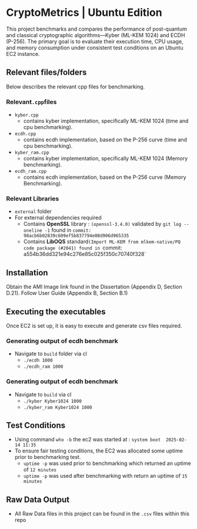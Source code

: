 # CryptoMetrics | Ubuntu Edition 
This project benchmarks and compares the performance of post-quantum and classical cryptographic algorithms—Kyber (ML-KEM 1024) and ECDH (P-256). The primary goal is to evaluate their execution time, CPU usage, and memory consumption under consistent test conditions on an Ubuntu EC2 instance.
## Relevant files/folders
Below describes the relevant cpp files for benchmarking.
### Relevant`.cpp`files 
- `kyber.cpp`
  - contains kyber implementation, specifically ML-KEM 1024 (time and cpu benchmarking).
- `ecdh.cpp`
  - contains ecdh implementation, based on the P-256 curve (time and cpu benchmarking).
- `kyber_ram.cpp`
  - contains kyber implementation, specifically ML-KEM 1024 (Memory benchmarking).
- `ecdh_ram.cpp`
  - contains ecdh implementation, based on the P-256 curve (Memory Benchmarking).

### Relevant Libraries 
- `external` folder
- For external dependencies required
    - Contains **OpenSSL** library : `(openssl-3.4.0)` validated by `git log --oneline -1` found in `commit: 98acb6b02839c609ef5b837794e08d906d965335`
    - Contains **LibOQS** standard`(Import ML-KEM from mlkem-native/PQ code package (#2041) found in `commit: a554b36dd321e94c276e85c025f350c70740f328`


## Installation
Obtain the AMI Image link found in the Dissertation (Appendix D, Section D.21). Follow User Guide (Appendix B, Section B.1)

## Executing the executables
Once EC2 is set up, it is easy to execute and generate csv files required.

### Generating output of ecdh benchmark
- Navigate to `build` folder via cl 
  - `./ecdh 1000`
  - `./ecdh_ram 1000`

### Generating output of ecdh benchmark
- Navigate to `build` via cl
  - `./kyber Kyber1024 1000`
  - `./kyber_ram Kyber1024 1000`

## Test Conditions
- Using command `who -b` the ec2 was started at : `system boot  2025-02-14 11:35`
- To ensure fair testing conditions, the EC2 was allocated some uptime prior to benchmarking test.
	- `uptime -p` was used prior to benchmarking which returned an uptime of `12 minutes`
	- `uptime -p` was used after benchmarking with return an uptime of `15 minutes`

## Raw Data Output
- All Raw Data files in this project can be found in the `.csv` files within this repo